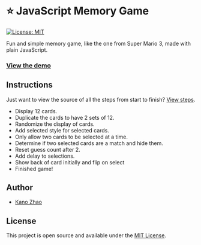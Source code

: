 # ⭐ JavaScript Memory Game

[![License: MIT](https://img.shields.io/badge/License-MIT-blue.svg)](https://opensource.org/licenses/MIT)

Fun and simple memory game, like the one from Super Mario 3, made with plain JavaScript.

### [View the demo](http://www.virkano.com/memory/)

## Instructions

Just want to view the source of all the steps from start to finish? [View steps](https://gist.github.com/taniarascia/a3b550d568f3e6b693e89786eb333988).

- Display 12 cards.
- Duplicate the cards to have 2 sets of 12.
- Randomize the display of cards.
- Add selected style for selected cards.
- Only allow two cards to be selected at a time.
- Determine if two selected cards are a match and hide them.
- Reset guess count after 2.
- Add delay to selections.
- Show back of card initially and flip on select
- Finished game!

## Author

- [Kano Zhao](https://www.virkano.com)

## License

This project is open source and available under the [MIT License](LICENSE).
